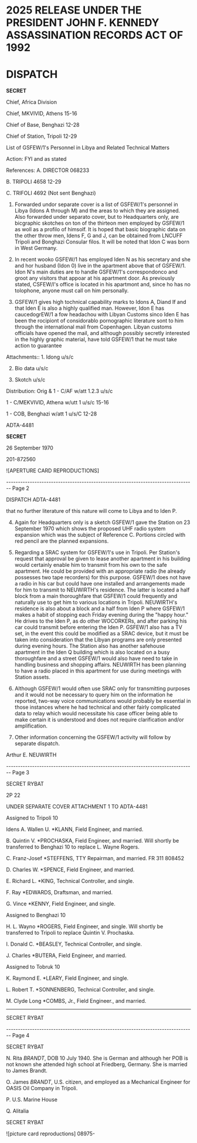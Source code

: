 # 2025 RELEASE UNDER THE PRESIDENT JOHN F. KENNEDY ASSASSINATION RECORDS ACT OF 1992

# DISPATCH

**SECRET**

Chief, Africa Division

Chief, MKVIVID, Athens 15-16

Chief of Base, Benghazi 12-28

Chief of Station, Tripoli 12-29

List of GSFEW/1's Personnel in Libya and Related Technical Matters

Action: FYI and as stated

References: A. DIRECTOR 068233

B. TRIPOLI 4658 12-29

C. TRIFOLI 4692 (Not sent Benghazi)

1. Forwarded undor separate cover is a list of GSFEW/1's personnel in Libya (Idons A through M) and the areas to which they are assigned. Also forwarded under separato cover, but to Headquarters only, are bicgraphic skotches on ton of the thirteon men employed by GSFEW/1 as woll as a profilo of himsolf. It is hoped that basic biographic data on the other throw men, Idens F, G and J, can be obtained from LNCUFF Tripoli and Bonghazi Consular filos. It will be noted that Idon C was born in West Germany.

2. In recent wooko GSFEW/1 has employed Iden N as his secretary and she and hor husband (Idon 0) live in the apartment above that of GSFEW/1. Idon N's main duties are to handle GSFEW/1's correspondonco and groot any visitors that appoar at his apartment door. As previously stated, CSFEW/l's office is located in his apartmont and, since ho has no tolophone, anyone must call on him personally.

3. GSFEW/1 gives high tochnical capability marks to Idons A, Diand If and that Iden E is also a highly qualified man. However, Idon E has caucedogrEW/1 a fow headachou with Libyan Customs sinco Iden E has been the rocipiont of considorablo pornographic literature sont to him through the international mail from Copenhagen. Libyan customs officials have opened the mail, and although possibly secretly interested in the highly graphic material, have told GSFEW/1 that he must take action to guarantee

Attachments:: 1. Idong u/s/c

2. Bio data u/s/c

3. Skotch u/s/c

Distribution: Orig & 1 - C/AF w/att 1.2.3 u/s/c

1 - C/MEKVIVID, Athena w/utt 1 u/s/c 15-16

1 - COB, Benghazi w/att 1 u/s/C 12-28

ADTA-4481

**SECRET**

26 September 1970

201-872560

![APERTURE CARD REPRODUCTIONS]


-------------------------------------------------------------------------------- Page 2

DISPATCH ADTA-4481

that no further literature of this nature will come to Libya and to Iden P.

4. Again for Headquarters only is a sketch GSFEW/1 gave the Station on 23 September 1970 which shows the proposed UHF radio system expansion which was the subject of Reference C. Portions circled with red pencil are the planned expansions.

5. Regarding a SRAC system for GSFEW/1's use in Tripoli. Per Station's request that approval be given to lease another apartment in his building would certainly enable him to transmit from his own to the safe apartment. He could be provided with an appropriate radio (he already possesses two tape recorders) for this purpose. GSFEW/1 does not have a radio in his car but could have one installed and arrangements made for him to transmit to NEUWIRTH's residence. The latter is located a half block from a main thoroughfare that GSFEW/1 could frequently and naturally use to get him to various locations in Tripoli. NEUWIRTH's residence is also about a block and a half from Iden P where GSFEW/1 makes a habit of stopping each Friday evening during the "happy hour." He drives to the Iden P, as do other WOCORKERs, and after parking his car could transmit before entering the Iden P. GSFEW/1 also has a TV set, in the event this could be modified as a SRAC device, but it must be taken into consideration that the Libyan programs are only presented during evening hours. The Station also has another safehouse apartment in the Iden Q building which is also located on a busy thoroughfare and a street GSFEW/1 would also have need to take in handling business and shopping affairs. NEUWIRTH has been planning to have a radio placed in this apartment for use during meetings with Station assets.

6. Although GSFEW/1 would often use SRAC only for transmitting purposes and it would not be necessary to query him on the information he reported, two-way voice communications would probably be essential in those instances where he had technical and other fairly complicated data to relay which would necessitate his case officer being able to make certain it is understood and does not require clarification and/or amplification.

7. Other information concerning the GSFEW/1 activity will follow by separate dispatch.

Arthur E. NEUWIRTH


-------------------------------------------------------------------------------- Page 3

SECRET
RYBAT

2P
22

UNDER SEPARATE COVER ATTACHMENT 1 TO ADTA-4481

Assigned to Tripoli 10

Idens A. Wallen U. *KLANN, Field Engineer, and married.

B. Quintin V. *PROCHASKA, Field Engineer, and married. Will shortly be transferred to Benghazi 10 to replace L. Wayne Rogers.

C. Franz-Josef *STEFFENS, TTY Repairman, and married. FR 311 808452

D. Charles W. *SPENCE, Field Engineer, and married.

E. Richard L. *KING, Technical Controller, and single.

F. Ray *EDWARDS, Draftsman, and married.

G. Vince *KENNY, Field Engineer, and single.

Assigned to Benghazi 10

H. L. Wayno *ROGERS, Field Engineer, and single. Will shortly be transferred to Tripoli to replace Quintin V. Prochaska.

I. Donald C. *BEASLEY, Technical Controller, and single.

J. Charles *BUTERA, Field Engineer, and married.

Assigned to Tobruk 10

K. Raymond E. *LEARY, Field Engineer, and single.

L. Robert T. *SONNENBERG, Technical Controller, and single.

M. Clyde Long *COMBS, Jr., Field Engineer., and married.

***

SECRET
RYBAT


-------------------------------------------------------------------------------- Page 4

SECRET
RYBAT

N. Rita *BRANDT*, DOB 10 July 1940. She is German and although her POB is not known she attended high school at Friedberg, Germany. She is married to James Brandt.

O. James *BRANDT*, U.S. citizen, and employed as a Mechanical Engineer for OASIS Oil Company in Tripoli.

P. U.S. Marine House

Q. Alitalia

SECRET
RYBAT

![picture card reproductions]
08975-
